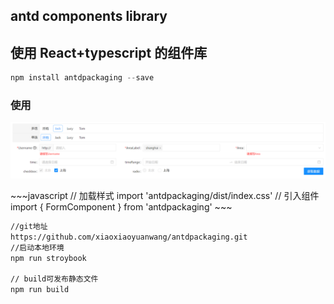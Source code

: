 ## antd components library
## 使用 React+typescript 的组件库
~~~javascript
npm install antdpackaging --save
~~~

### 使用
<p align="center">
  <img width="900" src="./src/assets/example.png">
</p>
~~~javascript
// 加载样式
import 'antdpackaging/dist/index.css'
// 引入组件
import { FormComponent } from 'antdpackaging'
~~~

~~~bash
//git地址
https://github.com/xiaoxiaoyuanwang/antdpackaging.git
//启动本地环境
npm run stroybook

// build可发布静态文件
npm run build
~~~
